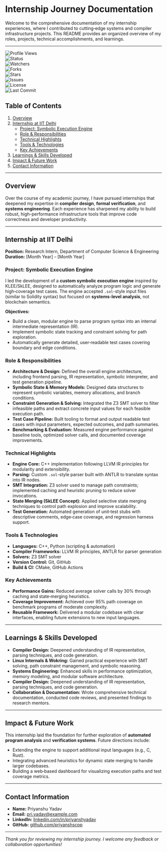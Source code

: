 
   
# Internship Journey Documentation

Welcome to the comprehensive documentation of my internship experiences, where I contributed to cutting‑edge systems and compiler infrastructure projects. This README provides an organized overview of my roles, projects, technical accomplishments, and learnings.

---
<!-- GitHub Readme Badges -->  
  ![Profile Views](https://komarev.com/ghpvc/?username=priyanshscpp&color=brightgreen)  
  ![Status](https://img.shields.io/badge/status-production-green?style=for-the-badge)  
  ![Watchers](https://img.shields.io/github/watchers/priyanshscpp/internship-journey?style=social&label=Watchers)  
  ![Forks](https://img.shields.io/github/forks/priyanshscpp/internship-journey?style=social&label=Forks)  
  ![Stars](https://img.shields.io/github/stars/priyanshscpp/internship-journey?style=social&label=Stars)  
  ![Issues](https://img.shields.io/github/issues/priyanshscpp/internship-journey?style=for-the-badge&color=orange)  
  ![License](https://img.shields.io/github/license/priyanshscpp/internship-journey?style=for-the-badge&color=blue)  
  ![Last Commit](https://img.shields.io/github/last-commit/priyanshscpp/internship-journey?style=for-the-badge)  

## Table of Contents

1. [Overview](#overview)  
2. [Internship at IIT Delhi](#internship-at-iit-delhi)  
   - [Project: Symbolic Execution Engine](#project-symbolic-execution-engine)  
   - [Role & Responsibilities](#role--responsibilities)  
   - [Technical Highlights](#technical-highlights)  
   - [Tools & Technologies](#tools--technologies)  
   - [Key Achievements](#key-achievements)  
3. [Learnings & Skills Developed](#learnings--skills-developed)  
4. [Impact & Future Work](#impact--future-work)  
5. [Contact Information](#contact-information)  

---

## Overview

Over the course of my academic journey, I have pursued internships that deepened my expertise in **compiler design**, **formal verification**, and **systems engineering**. Each experience has sharpened my ability to build robust, high-performance infrastructure tools that improve code correctness and developer productivity.

---

## Internship at IIT Delhi

**Position:** Research Intern, Department of Computer Science & Engineering  
**Duration:** [Month Year] – [Month Year]

### Project: Symbolic Execution Engine

I led the development of a **custom symbolic execution engine** inspired by KLEE/SkLEE, designed to automatically analyze program logic and generate high‑coverage test cases. The engine accepted `.sol`-style input files (similar to Solidity syntax) but focused on **systems‑level analysis**, not blockchain semantics.

**Objectives:**  
- Build a clean, modular engine to parse program syntax into an internal intermediate representation (IR).  
- Implement symbolic state tracking and constraint solving for path exploration.  
- Automatically generate detailed, user‑readable test cases covering boundary and edge conditions.

### Role & Responsibilities

- **Architecture & Design:** Defined the overall engine architecture, including frontend parsing, IR representation, symbolic interpreter, and test generation pipeline.  
- **Symbolic State & Memory Models:** Designed data structures to represent symbolic variables, memory allocations, and branch conditions.  
- **Constraint Generation & Solving:** Integrated the Z3 SMT solver to filter infeasible paths and extract concrete input values for each feasible execution path.  
- **Test Case Pipeline:** Built tooling to format and output readable test cases with input parameters, expected outcomes, and path summaries.  
- **Benchmarking & Evaluation:** Measured engine performance against baseline tools, optimized solver calls, and documented coverage improvements.

### Technical Highlights

- **Engine Core:** C++ implementation following LLVM IR principles for modularity and extensibility.  
- **Parsing:** Custom `.sol`-style parser built with ANTLR to translate syntax into IR nodes.  
- **SMT Integration:** Z3 solver used to manage path constraints; implemented caching and heuristic pruning to reduce solver invocations.  
- **State Merging (SkLEE Concept):** Applied selective state merging techniques to control path explosion and improve scalability.  
- **Test Generation:** Automated generation of unit‑test stubs with descriptive comments, edge‑case coverage, and regression harness support.

### Tools & Technologies

- **Languages:** C++, Python (scripting & automation)  
- **Compiler Frameworks:** LLVM IR principles, ANTLR for parser generation  
- **Solvers:** Z3 SMT solver  
- **Version Control:** Git, GitHub  
- **Build & CI:** CMake, GitHub Actions

### Key Achievements

- **Performance Gains:** Reduced average solver calls by 30% through caching and state‑merging heuristics.  
- **Coverage Improvement:** Achieved over 95% path coverage on benchmark programs of moderate complexity.  
- **Reusable Framework:** Delivered a modular codebase with clear interfaces, enabling future extensions to new input languages.

---

## Learnings & Skills Developed

- **Compiler Design:** Deepened understanding of IR representation, parsing techniques, and code generation.  
- **Linux Internals & Wokring:** Gained practical experience with SMT solving, path constraint management, and symbolic reasoning.  
- **Systems Engineering:** Enhanced skills in performance optimization, memory modeling, and modular software architecture.
- **Compiler Design:** Deepened understanding of IR representation, parsing techniques, and code generation.  
- **Collaboration & Documentation:** Wrote comprehensive technical documentation, conducted code reviews, and presented findings to research mentors.

---

## Impact & Future Work

This internship laid the foundation for further exploration of **automated program analysis** and **verification systems**. Future directions include:

- Extending the engine to support additional input languages (e.g., C, Rust).  
- Integrating advanced heuristics for dynamic state merging to handle larger codebases.  
- Building a web‑based dashboard for visualizing execution paths and test coverage metrics.

---

## Contact Information

- **Name:** Priyanshu Yadav  
- **Email:** pri.yadav@example.com  
- **LinkedIn:** [linkedin.com/in/priyanshyadav](https://linkedin.com/in/priyanshyadav)  
- **GitHub:** [github.com/priyanshscpp](https://github.com/priyanshscpp)

---

*Thank you for reviewing my internship journey. I welcome any feedback or collaboration opportunities!*  
